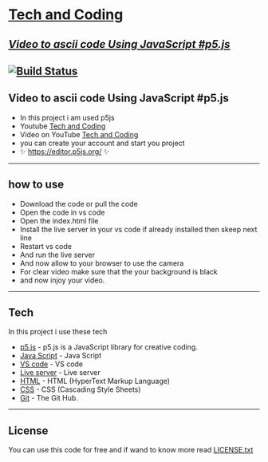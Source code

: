 # [Tech and Coding](https://www.youtube.com/@Tech-and-Coding)
## [_Video to ascii code Using JavaScript #p5.js_](https://www.youtube.com/watch?v=a276fMCZAkA)

[![Build Status](https://travis-ci.org/joemccann/dillinger.svg?branch=master)](https://github.com/RajSingh-oss)
--------------------------------------------
Video to ascii code Using JavaScript #p5.js
-
- In this project i am used p5js
- Youtube [Tech and Coding](https://www.youtube.com/@Tech-and-Coding)
- Video on YouTube [Tech and Coding](https://www.youtube.com/watch?v=a276fMCZAkA)
- you can create your account and start you project
- ✨ https://editor.p5js.org/   ✨     
-------
## how to use 

- Download the code or pull the code
- Open the code in vs code
- Open the index.html file
- Install the live server in your vs code if already installed then skeep next line
- Restart vs code
- And run the live server
- And now allow to your browser to use the camera
- For clear video make sure that the your background is black
- and now injoy your video.

---
## Tech

In this project i use these tech

- [p5.js](https://p5js.org/) - p5.js is a JavaScript library for creative coding.
- [Java Script](https://www.javascript.com/) - Java Script
- [VS code](https://code.visualstudio.com/) - VS code
- [Live server](https://marketplace.visualstudio.com/items?itemName=ritwickdey.LiveServer) - Live server
- [HTML](https://html.com/) - HTML (HyperText Markup Language)
- [CSS](https://www.w3.org/TR/CSS/#css) - CSS (Cascading Style Sheets)
- [Git](https://github.com/) - The Git Hub.
---
## License
You can use this code for free and if wand to know more read [LICENSE.txt](https://github.com/RajSingh-oss/yt-Video-to-ascii-code-Using-JavaScript-p5.js#readme)